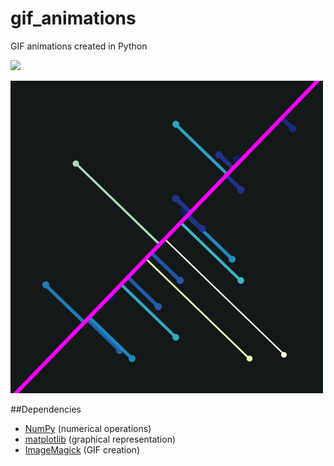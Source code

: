 # gif_animations
GIF animations created in Python

![](rotating_cubes.gif)

![](rotating_projections.gif)

##Dependencies

* [NumPy](http://www.numpy.org/) (numerical operations)
* [matplotlib](http://matplotlib.org/) (graphical representation)
* [ImageMagick](http://www.imagemagick.org/) (GIF creation)

